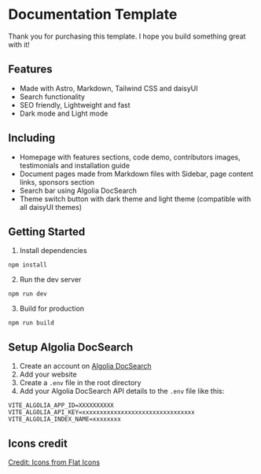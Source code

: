 # Documentation Template

Thank you for purchasing this template. I hope you build something great with it!

## Features

- Made with Astro, Markdown, Tailwind CSS and daisyUI
- Search functionality
- SEO friendly, Lightweight and fast
- Dark mode and Light mode

## Including

- Homepage with features sections, code demo, contributors images, testimonials and installation guide
- Document pages made from Markdown files with Sidebar, page content links, sponsors section
- Search bar using Algolia DocSearch
- Theme switch button with dark theme and light theme (compatible with all daisyUI themes)

## Getting Started

1. Install dependencies

```
npm install
```

2. Run the dev server

```
npm run dev
```

3. Build for production

```
npm run build
```

## Setup Algolia DocSearch

1. Create an account on [Algolia DocSearch](https://docsearch.algolia.com/)
2. Add your website
3. Create a `.env` file in the root directory
4. Add your Algolia DocSearch API details to the `.env` file like this:

```
VITE_ALGOLIA_APP_ID=XXXXXXXXXX
VITE_ALGOLIA_API_KEY=xxxxxxxxxxxxxxxxxxxxxxxxxxxxxxxx
VITE_ALGOLIA_INDEX_NAME=xxxxxxxx
```

## Icons credit

[Credit: Icons from Flat Icons](https://www.flaticon.com/free-icons)

